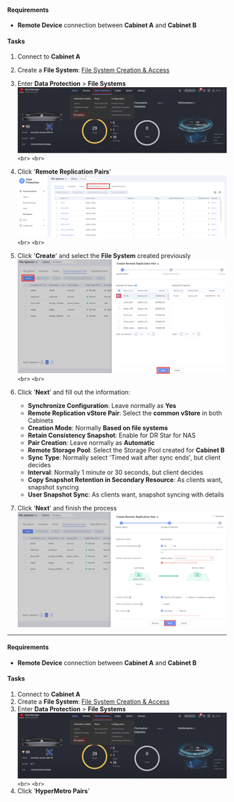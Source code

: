 #### Requirements

- **Remote Device** connection between **Cabinet A** and **Cabinet B**

#### Tasks

1. Connect to **Cabinet A**
2. Create a **File System**: [File System Creation &amp; Access](../Storage%20Cabinets%20Configuration/File%20System%20Creation%20&%20Access.md)
3. Enter **Data Protection** > **File Systems**
   ![RemoteReplication001](../../Images/RemoteReplication001.png)`<br>`
   `<br>`
4. Click '**Remote Replication Pairs**'
   ![RemoteReplication002](../../Images/RemoteReplication002.png)`<br>`
   `<br>`
5. Click '**Create**' and select the **File System** created previously
   ![RemoteReplication003](../../Images/RemoteReplication003.png)`<br>`
   `<br>`
6. Click '**Next**' and fill out the information:

   - **Synchronize Configuration**: Leave normally as **Yes**
   - **Remote Replication vStore Pair**: Select the **common vStore** in both Cabinets
   - **Creation Mode**: Normally **Based on file systems**
   - **Retain Consistency Snapshot**: Enable for DR Star for NAS
   - **Pair Creation**: Leave normally as **Automatic**
   - **Remote Storage Pool**: Select the Storage Pool created for **Cabinet B**
   - **Sync Type**: Normally select 'Timed wait after sync ends', but client decides
   - **Interval**: Normally 1 minute or 30 seconds, but client decides
   - **Copy Snapshot Retention in Secondary Resource**: As clients want, snapshot syncing
   - **User Snapshot Sync**: As clients want, snapshot syncing with details
7. Click '**Next**' and finish the process
   ![RemoteReplication004](../../Images/RemoteReplication004.png)

---

#### Requirements

- **Remote Device** connection between **Cabinet A** and **Cabinet B**

#### Tasks

1. Connect to **Cabinet A**
2. Create a **File System**: [File System Creation &amp; Access](../Storage%20Cabinets%20Configuration/File%20System%20Creation%20&%20Access.md)
3. Enter **Data Protection** > **File Systems**
   ![RemoteReplication001](../../Images/RemoteReplication001.png)`<br>`
   `<br>`
4. Click '**HyperMetro Pairs**'
